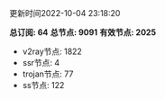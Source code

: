 更新时间2022-10-04 23:18:20

**总订阅: 64**
**总节点: 9091**
**有效节点: 2025**
- v2ray节点: 1822
- ssr节点: 4
- trojan节点: 77
- ss节点: 122
